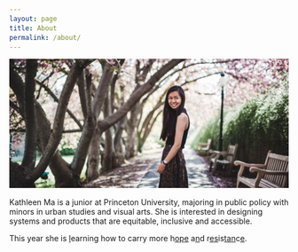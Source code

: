 ```yaml
---
layout: page
title: About
permalink: /about/
---
```


![Mug](/img/mug3.png)

Kathleen Ma is a junior at Princeton University, majoring in public policy with minors in urban studies and visual arts. She is interested in designing systems and products that are equitable, inclusive and accessible. 

This year she is [l](https://secure.everyaction.com/GKhPKap1OEisQft2qcms4Q2)earning how to carry more h[o](http://www.theworldisaterribleplace.com/ohcrap/)[p](https://www.plannedparenthood.org/get-involved)[e](http://earthjustice.org/action) a[n](https://www.nilc.org/get-involved/)d r[e](http://emilyslist.org)[s](http://www.sierraclubfoundation.org/)is[t](http://togetherlist.com)[a](http://aclu.org/donate)[n](https://www.nrdc.org/)c[e](https://www.edf.org/how-you-can-help). 




